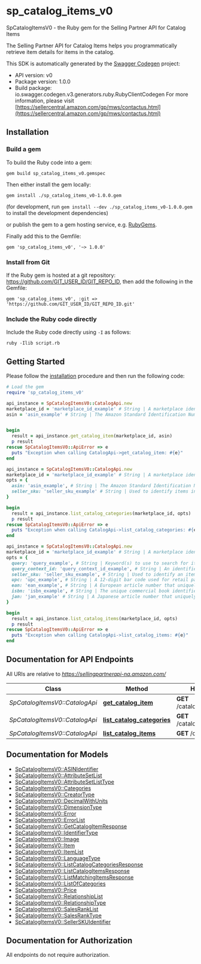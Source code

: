 # sp_catalog_items_v0

SpCatalogItemsV0 - the Ruby gem for the Selling Partner API for Catalog Items

The Selling Partner API for Catalog Items helps you programmatically retrieve item details for items in the catalog.

This SDK is automatically generated by the [Swagger Codegen](https://github.com/swagger-api/swagger-codegen) project:

- API version: v0
- Package version: 1.0.0
- Build package: io.swagger.codegen.v3.generators.ruby.RubyClientCodegen
For more information, please visit [https://sellercentral.amazon.com/gp/mws/contactus.html](https://sellercentral.amazon.com/gp/mws/contactus.html)

## Installation

### Build a gem

To build the Ruby code into a gem:

```shell
gem build sp_catalog_items_v0.gemspec
```

Then either install the gem locally:

```shell
gem install ./sp_catalog_items_v0-1.0.0.gem
```
(for development, run `gem install --dev ./sp_catalog_items_v0-1.0.0.gem` to install the development dependencies)

or publish the gem to a gem hosting service, e.g. [RubyGems](https://rubygems.org/).

Finally add this to the Gemfile:

    gem 'sp_catalog_items_v0', '~> 1.0.0'

### Install from Git

If the Ruby gem is hosted at a git repository: https://github.com/GIT_USER_ID/GIT_REPO_ID, then add the following in the Gemfile:

    gem 'sp_catalog_items_v0', :git => 'https://github.com/GIT_USER_ID/GIT_REPO_ID.git'

### Include the Ruby code directly

Include the Ruby code directly using `-I` as follows:

```shell
ruby -Ilib script.rb
```

## Getting Started

Please follow the [installation](#installation) procedure and then run the following code:
```ruby
# Load the gem
require 'sp_catalog_items_v0'

api_instance = SpCatalogItemsV0::CatalogApi.new
marketplace_id = 'marketplace_id_example' # String | A marketplace identifier. Specifies the marketplace for the item.
asin = 'asin_example' # String | The Amazon Standard Identification Number (ASIN) of the item.


begin
  result = api_instance.get_catalog_item(marketplace_id, asin)
  p result
rescue SpCatalogItemsV0::ApiError => e
  puts "Exception when calling CatalogApi->get_catalog_item: #{e}"
end

api_instance = SpCatalogItemsV0::CatalogApi.new
marketplace_id = 'marketplace_id_example' # String | A marketplace identifier. Specifies the marketplace for the item.
opts = { 
  asin: 'asin_example', # String | The Amazon Standard Identification Number (ASIN) of the item.
  seller_sku: 'seller_sku_example' # String | Used to identify items in the given marketplace. SellerSKU is qualified by the seller's SellerId, which is included with every operation that you submit.
}

begin
  result = api_instance.list_catalog_categories(marketplace_id, opts)
  p result
rescue SpCatalogItemsV0::ApiError => e
  puts "Exception when calling CatalogApi->list_catalog_categories: #{e}"
end

api_instance = SpCatalogItemsV0::CatalogApi.new
marketplace_id = 'marketplace_id_example' # String | A marketplace identifier. Specifies the marketplace for which items are returned.
opts = { 
  query: 'query_example', # String | Keyword(s) to use to search for items in the catalog. Example: 'harry potter books'.
  query_context_id: 'query_context_id_example', # String | An identifier for the context within which the given search will be performed. A marketplace might provide mechanisms for constraining a search to a subset of potential items. For example, the retail marketplace allows queries to be constrained to a specific category. The QueryContextId parameter specifies such a subset. If it is omitted, the search will be performed using the default context for the marketplace, which will typically contain the largest set of items.
  seller_sku: 'seller_sku_example', # String | Used to identify an item in the given marketplace. SellerSKU is qualified by the seller's SellerId, which is included with every operation that you submit.
  upc: 'upc_example', # String | A 12-digit bar code used for retail packaging.
  ean: 'ean_example', # String | A European article number that uniquely identifies the catalog item, manufacturer, and its attributes.
  isbn: 'isbn_example', # String | The unique commercial book identifier used to identify books internationally.
  jan: 'jan_example' # String | A Japanese article number that uniquely identifies the product, manufacturer, and its attributes.
}

begin
  result = api_instance.list_catalog_items(marketplace_id, opts)
  p result
rescue SpCatalogItemsV0::ApiError => e
  puts "Exception when calling CatalogApi->list_catalog_items: #{e}"
end
```

## Documentation for API Endpoints

All URIs are relative to *https://sellingpartnerapi-na.amazon.com/*

Class | Method | HTTP request | Description
------------ | ------------- | ------------- | -------------
*SpCatalogItemsV0::CatalogApi* | [**get_catalog_item**](docs/CatalogApi.md#get_catalog_item) | **GET** /catalog/v0/items/{asin} | 
*SpCatalogItemsV0::CatalogApi* | [**list_catalog_categories**](docs/CatalogApi.md#list_catalog_categories) | **GET** /catalog/v0/categories | 
*SpCatalogItemsV0::CatalogApi* | [**list_catalog_items**](docs/CatalogApi.md#list_catalog_items) | **GET** /catalog/v0/items | 

## Documentation for Models

 - [SpCatalogItemsV0::ASINIdentifier](docs/ASINIdentifier.md)
 - [SpCatalogItemsV0::AttributeSetList](docs/AttributeSetList.md)
 - [SpCatalogItemsV0::AttributeSetListType](docs/AttributeSetListType.md)
 - [SpCatalogItemsV0::Categories](docs/Categories.md)
 - [SpCatalogItemsV0::CreatorType](docs/CreatorType.md)
 - [SpCatalogItemsV0::DecimalWithUnits](docs/DecimalWithUnits.md)
 - [SpCatalogItemsV0::DimensionType](docs/DimensionType.md)
 - [SpCatalogItemsV0::Error](docs/Error.md)
 - [SpCatalogItemsV0::ErrorList](docs/ErrorList.md)
 - [SpCatalogItemsV0::GetCatalogItemResponse](docs/GetCatalogItemResponse.md)
 - [SpCatalogItemsV0::IdentifierType](docs/IdentifierType.md)
 - [SpCatalogItemsV0::Image](docs/Image.md)
 - [SpCatalogItemsV0::Item](docs/Item.md)
 - [SpCatalogItemsV0::ItemList](docs/ItemList.md)
 - [SpCatalogItemsV0::LanguageType](docs/LanguageType.md)
 - [SpCatalogItemsV0::ListCatalogCategoriesResponse](docs/ListCatalogCategoriesResponse.md)
 - [SpCatalogItemsV0::ListCatalogItemsResponse](docs/ListCatalogItemsResponse.md)
 - [SpCatalogItemsV0::ListMatchingItemsResponse](docs/ListMatchingItemsResponse.md)
 - [SpCatalogItemsV0::ListOfCategories](docs/ListOfCategories.md)
 - [SpCatalogItemsV0::Price](docs/Price.md)
 - [SpCatalogItemsV0::RelationshipList](docs/RelationshipList.md)
 - [SpCatalogItemsV0::RelationshipType](docs/RelationshipType.md)
 - [SpCatalogItemsV0::SalesRankList](docs/SalesRankList.md)
 - [SpCatalogItemsV0::SalesRankType](docs/SalesRankType.md)
 - [SpCatalogItemsV0::SellerSKUIdentifier](docs/SellerSKUIdentifier.md)

## Documentation for Authorization

 All endpoints do not require authorization.

